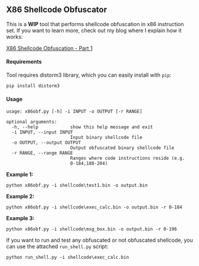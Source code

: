 ## X86 Shellcode Obfuscator

This is a **WIP** tool that performs shellcode obfuscation in x86 instruction set.
If you want to learn more, check out my blog where I explain how it works:

[X86 Shellcode Obfuscation - Part 1](https://breakdev.org/)

#### Requirements

Tool requires distorm3 library, which you can easily install with `pip`:
```
pip install distorm3
```

#### Usage

```
usage: x86obf.py [-h] -i INPUT -o OUTPUT [-r RANGE]

optional arguments:
  -h, --help            show this help message and exit
  -i INPUT, --input INPUT
                        Input binary shellcode file
  -o OUTPUT, --output OUTPUT
                        Output obfuscated binary shellcode file
  -r RANGE, --range RANGE
                        Ranges where code instructions reside (e.g.
                        0-184,188-204)
```

**Example 1:**
```
python x86obf.py -i shellcode\test1.bin -o output.bin
```

**Example 2:**
```
python x86obf.py -i shellcode\exec_calc.bin -o output.bin -r 0-184
```

**Example 3:**
```
python x86obf.py -i shellcode\msg_box.bin -o output.bin -r 0-196
```

If you want to run and test any obfuscated or not obfuscated shellcode, you can use the attached `run_shell.py` script:
```
python run_shell.py -i shellcode\exec_calc.bin
```
